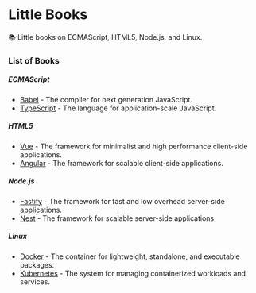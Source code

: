 # Little Books

:books: Little books on ECMAScript, HTML5, Node.js, and Linux.

### List of Books

##### ECMAScript

* [Babel](./ECMAScript/Babel/README.md) - The compiler for next generation JavaScript.
* [TypeScript](./ECMAScript/TypeScript/README.md) - The language for application-scale JavaScript.

##### HTML5

* [Vue](./HTML5/Vue/README.md) - The framework for minimalist and high performance client-side applications.
* [Angular](./HTML5/Angular/README.md) - The framework for scalable client-side applications.

##### Node.js

* [Fastify](./Node.js/Fastify/README.md) - The framework for fast and low overhead server-side applications.
* [Nest](./Node.js/Nest/README.md) - The framework for scalable server-side applications.

##### Linux

* [Docker](./Linux/Docker/README.md) - The container for lightweight, standalone, and executable packages.
* [Kubernetes](./Linux/Kubernetes/README.md) - The system for managing containerized workloads and services.
